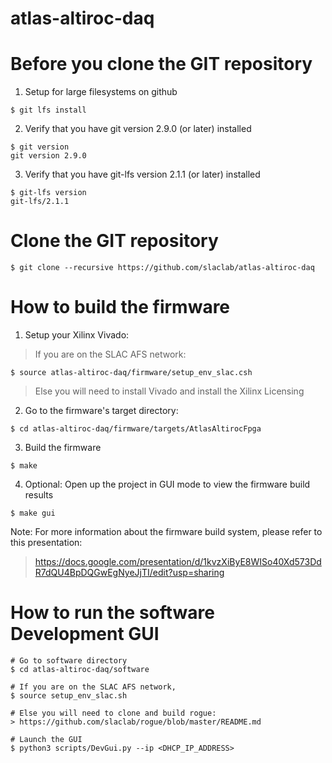 # atlas-altiroc-daq

<!--- ########################################################################################### -->

# Before you clone the GIT repository

1) Setup for large filesystems on github

```
$ git lfs install
```

2) Verify that you have git version 2.9.0 (or later) installed 

```
$ git version
git version 2.9.0
```

3) Verify that you have git-lfs version 2.1.1 (or later) installed 

```
$ git-lfs version
git-lfs/2.1.1
```

<!--- ########################################################################################### -->

# Clone the GIT repository

```
$ git clone --recursive https://github.com/slaclab/atlas-altiroc-daq
```

<!--- ########################################################################################### -->

# How to build the firmware 

1) Setup your Xilinx Vivado:

> If you are on the SLAC AFS network:

```
$ source atlas-altiroc-daq/firmware/setup_env_slac.csh
```

> Else you will need to install Vivado and install the Xilinx Licensing

2) Go to the firmware's target directory:

```
$ cd atlas-altiroc-daq/firmware/targets/AtlasAltirocFpga
```

3) Build the firmware

```
$ make
```

4) Optional: Open up the project in GUI mode to view the firmware build results

```
$ make gui
```

Note: For more information about the firmware build system, please refer to this presentation:

> https://docs.google.com/presentation/d/1kvzXiByE8WISo40Xd573DdR7dQU4BpDQGwEgNyeJjTI/edit?usp=sharing


<!--- ########################################################################################### -->

# How to run the software Development GUI

```
# Go to software directory
$ cd atlas-altiroc-daq/software

# If you are on the SLAC AFS network, 
$ source setup_env_slac.sh

# Else you will need to clone and build rogue:
> https://github.com/slaclab/rogue/blob/master/README.md

# Launch the GUI
$ python3 scripts/DevGui.py --ip <DHCP_IP_ADDRESS>
 
```

<!--- ########################################################################################### -->
